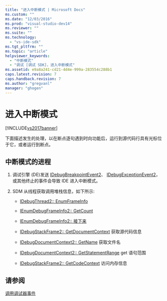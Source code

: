 ```yaml
---
title: "进入中断模式 | Microsoft Docs"
ms.custom: ""
ms.date: "12/03/2016"
ms.prod: "visual-studio-dev14"
ms.reviewer: ""
ms.suite: ""
ms.technology: 
  - "vs-ide-sdk"
ms.tgt_pltfrm: ""
ms.topic: "article"
helpviewer_keywords: 
  - "中断模式"
  - "调试 [调试 SDK]，进入中断模式"
ms.assetid: e9a8a241-cd21-4d4e-999a-283554c288b1
caps.latest.revision: 7
caps.handback.revision: 7
ms.author: "gregvanl"
manager: "ghogen"
---
```

# 进入中断模式
[!INCLUDE[vs2017banner](../../code-quality/includes/vs2017banner.md)]

下面描述发生的处理，以在断点逐句遇到时向功能后，运行到源代码行具有光标位于它，或者运行到断点。  
  
## 中断模式的进程  
  
1.  调试引擎 \(DE\)发送 [IDebugBreakpointEvent2](../../extensibility/debugger/reference/idebugbreakpointevent2.md)、 [IDebugExceptionEvent2](../../extensibility/debugger/reference/idebugexceptionevent2.md)，或其他终止的事件会导致 IDE 进入中断模式。  
  
2.  SDM 从线程获取调用堆栈信息，如下所示:  
  
    -   [IDebugThread2:: EnumFrameInfo](../../extensibility/debugger/reference/idebugthread2-enumframeinfo.md)  
  
    -   [IEnumDebugFrameInfo2:: GetCount](../Topic/IEnumDebugFrameInfo2::GetCount.md)  
  
    -   [IEnumDebugFrameInfo2:: 接下来](../Topic/IEnumDebugFrameInfo2::Next.md)  
  
    -   [IDebugStackFrame2:: GetDocumentContext](../../extensibility/debugger/reference/idebugstackframe2-getdocumentcontext.md) 获取源代码信息  
  
    -   [IDebugDocumentContext2:: GetName](../../extensibility/debugger/reference/idebugdocumentcontext2-getname.md) 获取文件名  
  
    -   [IDebugDocumentContext2:: GetStatementRange](../../extensibility/debugger/reference/idebugdocumentcontext2-getstatementrange.md) get 语句范围  
  
    -   [IDebugStackFrame2:: GetCodeContext](../Topic/IDebugStackFrame2::GetCodeContext.md) 访问内存信息  
  
## 请参阅  
 [调用调试器事件](../../extensibility/debugger/calling-debugger-events.md)